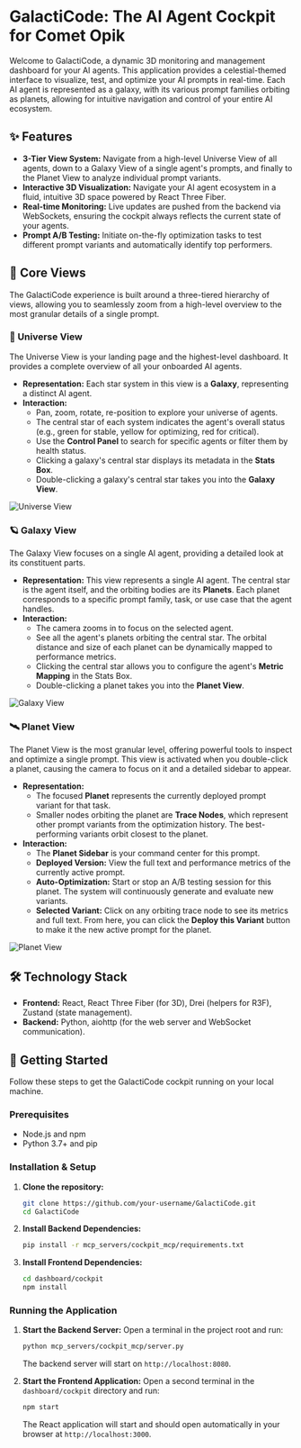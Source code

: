 # GalactiCode: The AI Agent Cockpit for Comet Opik

Welcome to GalactiCode, a dynamic 3D monitoring and management dashboard for your AI agents. This application provides a celestial-themed interface to visualize, test, and optimize your AI prompts in real-time. Each AI agent is represented as a galaxy, with its various prompt families orbiting as planets, allowing for intuitive navigation and control of your entire AI ecosystem.

## ✨ Features

*   **3-Tier View System:** Navigate from a high-level Universe View of all agents, down to a Galaxy View of a single agent's prompts, and finally to the Planet View to analyze individual prompt variants.
*   **Interactive 3D Visualization:** Navigate your AI agent ecosystem in a fluid, intuitive 3D space powered by React Three Fiber.
*   **Real-time Monitoring:** Live updates are pushed from the backend via WebSockets, ensuring the cockpit always reflects the current state of your agents.
*   **Prompt A/B Testing:** Initiate on-the-fly optimization tasks to test different prompt variants and automatically identify top performers.

## 🔭 Core Views

The GalactiCode experience is built around a three-tiered hierarchy of views, allowing you to seamlessly zoom from a high-level overview to the most granular details of a single prompt.

### 🌌 Universe View

The Universe View is your landing page and the highest-level dashboard. It provides a complete overview of all your onboarded AI agents.

*   **Representation:** Each star system in this view is a **Galaxy**, representing a distinct AI agent.
*   **Interaction:**
    *   Pan, zoom, rotate, re-position to explore your universe of agents.
    *   The central star of each system indicates the agent's overall status (e.g., green for stable, yellow for optimizing, red for critical).
    *   Use the **Control Panel** to search for specific agents or filter them by health status.
    *   Clicking a galaxy's central star displays its metadata in the **Stats Box**.
    *   Double-clicking a galaxy's central star takes you into the **Galaxy View**.

![Universe View](https://i.imgur.com/your-universe-view-image.png)

### 🪐 Galaxy View

The Galaxy View focuses on a single AI agent, providing a detailed look at its constituent parts.

*   **Representation:** This view represents a single AI agent. The central star is the agent itself, and the orbiting bodies are its **Planets**. Each planet corresponds to a specific prompt family, task, or use case that the agent handles.
*   **Interaction:**
    *   The camera zooms in to focus on the selected agent.
    *   See all the agent's planets orbiting the central star. The orbital distance and size of each planet can be dynamically mapped to performance metrics.
    *   Clicking the central star allows you to configure the agent's **Metric Mapping** in the Stats Box.
    *   Double-clicking a planet takes you into the **Planet View**.

![Galaxy View](https://i.imgur.com/your-galaxy-view-image.png)

### 🛰️ Planet View

The Planet View is the most granular level, offering powerful tools to inspect and optimize a single prompt. This view is activated when you double-click a planet, causing the camera to focus on it and a detailed sidebar to appear.

*   **Representation:**
    *   The focused **Planet** represents the currently deployed prompt variant for that task.
    *   Smaller nodes orbiting the planet are **Trace Nodes**, which represent other prompt variants from the optimization history. The best-performing variants orbit closest to the planet.
*   **Interaction:**
    *   The **Planet Sidebar** is your command center for this prompt.
    *   **Deployed Version:** View the full text and performance metrics of the currently active prompt.
    *   **Auto-Optimization:** Start or stop an A/B testing session for this planet. The system will continuously generate and evaluate new variants.
    *   **Selected Variant:** Click on any orbiting trace node to see its metrics and full text. From here, you can click the **Deploy this Variant** button to make it the new active prompt for the planet.

![Planet View](https://i.imgur.com/your-planet-view-image.png)

## 🛠️ Technology Stack

*   **Frontend:** React, React Three Fiber (for 3D), Drei (helpers for R3F), Zustand (state management).
*   **Backend:** Python, aiohttp (for the web server and WebSocket communication).

## 🚀 Getting Started

Follow these steps to get the GalactiCode cockpit running on your local machine.

### Prerequisites

*   Node.js and npm
*   Python 3.7+ and pip

### Installation & Setup

1.  **Clone the repository:**
    ```bash
    git clone https://github.com/your-username/GalactiCode.git
    cd GalactiCode
    ```

2.  **Install Backend Dependencies:**
    ```bash
    pip install -r mcp_servers/cockpit_mcp/requirements.txt
    ```

3.  **Install Frontend Dependencies:**
    ```bash
    cd dashboard/cockpit
    npm install
    ```

### Running the Application

1.  **Start the Backend Server:**
    Open a terminal in the project root and run:
    ```bash
    python mcp_servers/cockpit_mcp/server.py
    ```
    The backend server will start on `http://localhost:8080`.

2.  **Start the Frontend Application:**
    Open a second terminal in the `dashboard/cockpit` directory and run:
    ```bash
    npm start
    ```
    The React application will start and should open automatically in your browser at `http://localhost:3000`. 
